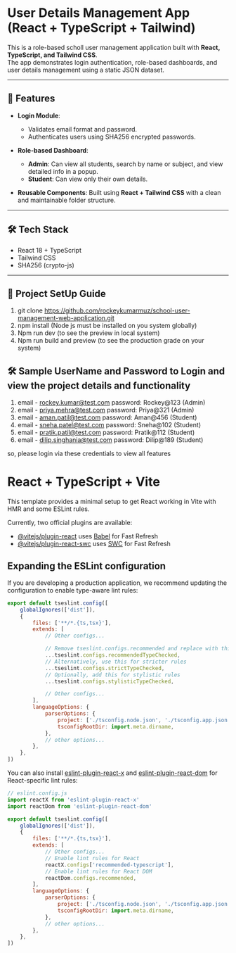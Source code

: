# User Details Management App (React + TypeScript + Tailwind)

This is a role-based scholl user management application built with **React, TypeScript, and Tailwind CSS**.  
The app demonstrates login authentication, role-based dashboards, and user details management using a static JSON dataset.

---

## 🚀 Features

- **Login Module**:

  - Validates email format and password.
  - Authenticates users using SHA256 encrypted passwords.

- **Role-based Dashboard**:

  - **Admin**: Can view all students, search by name or subject, and view detailed info in a popup.
  - **Student**: Can view only their own details.

- **Reusable Components**: Built using **React + Tailwind CSS** with a clean and maintainable folder structure.

---

## 🛠️ Tech Stack

- React 18 + TypeScript
- Tailwind CSS
- SHA256 (crypto-js)

---

## 🚀 Project SetUp Guide 
1. git clone https://github.com/rockeykumarmuz/school-user-management-web-application.git
2. npm install (Node js must be installed on you system globally)
3. Npm run dev (to see the preview in local system)
4. Npm run build and preview (to see the production grade on your system)

## 🛠️ Sample UserName and Password to Login and view the project details and functionality
1. email - rockey.kumar@test.com password: Rockey@123 (Admin)
1. email - priya.mehra@test.com password: Priya@321 (Admin)
1. email - aman.patil@test.com password: Aman@456 (Student)
1. email - sneha.patel@test.com password: Sneha@102 (Student)
1. email - pratik.patil@test.com password: Pratik@112 (Student)
1. email - dilip.singhania@test.com password: Dilip@189 (Student)

so, please login via these credentials to view all features

# React + TypeScript + Vite

This template provides a minimal setup to get React working in Vite with HMR and some ESLint rules.

Currently, two official plugins are available:

- [@vitejs/plugin-react](https://github.com/vitejs/vite-plugin-react/blob/main/packages/plugin-react) uses [Babel](https://babeljs.io/) for Fast Refresh
- [@vitejs/plugin-react-swc](https://github.com/vitejs/vite-plugin-react/blob/main/packages/plugin-react-swc) uses [SWC](https://swc.rs/) for Fast Refresh

## Expanding the ESLint configuration

If you are developing a production application, we recommend updating the configuration to enable type-aware lint rules:

```js
export default tseslint.config([
	globalIgnores(['dist']),
	{
		files: ['**/*.{ts,tsx}'],
		extends: [
			// Other configs...

			// Remove tseslint.configs.recommended and replace with this
			...tseslint.configs.recommendedTypeChecked,
			// Alternatively, use this for stricter rules
			...tseslint.configs.strictTypeChecked,
			// Optionally, add this for stylistic rules
			...tseslint.configs.stylisticTypeChecked,

			// Other configs...
		],
		languageOptions: {
			parserOptions: {
				project: ['./tsconfig.node.json', './tsconfig.app.json'],
				tsconfigRootDir: import.meta.dirname,
			},
			// other options...
		},
	},
])
```

You can also install [eslint-plugin-react-x](https://github.com/Rel1cx/eslint-react/tree/main/packages/plugins/eslint-plugin-react-x) and [eslint-plugin-react-dom](https://github.com/Rel1cx/eslint-react/tree/main/packages/plugins/eslint-plugin-react-dom) for React-specific lint rules:

```js
// eslint.config.js
import reactX from 'eslint-plugin-react-x'
import reactDom from 'eslint-plugin-react-dom'

export default tseslint.config([
	globalIgnores(['dist']),
	{
		files: ['**/*.{ts,tsx}'],
		extends: [
			// Other configs...
			// Enable lint rules for React
			reactX.configs['recommended-typescript'],
			// Enable lint rules for React DOM
			reactDom.configs.recommended,
		],
		languageOptions: {
			parserOptions: {
				project: ['./tsconfig.node.json', './tsconfig.app.json'],
				tsconfigRootDir: import.meta.dirname,
			},
			// other options...
		},
	},
])
```
